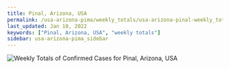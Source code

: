 ```yaml
---
title: Pinal, Arizona, USA
permalink: /usa-arizona-pima/weekly_totals/usa-arizona-pinal-weekly_totals.html
last_updated: Jan 10, 2022
keywords: ["Pinal, Arizona, USA", "weekly totals"]
sidebar: usa-arizona-pima_sidebar
---
```


![Weekly Totals of Confirmed Cases for Pinal, Arizona, USA](/covid_tracker/images/graphs/usa-arizona-pinal-weekly_totals_graph.png)
